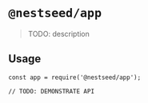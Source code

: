 # `@nestseed/app`

> TODO: description

## Usage

```
const app = require('@nestseed/app');

// TODO: DEMONSTRATE API
```
